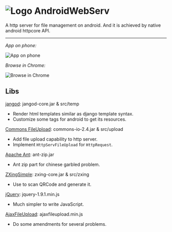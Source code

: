 # ![Logo](https://github.com/joinAero/AndroidWebServ/raw/master/res/drawable-mdpi/ic_launcher.png) AndroidWebServ

A http server for file management on android. And it is achieved by native android httpcore API.

---

*App on phone:*

![App on phone](https://github.com/joinAero/AndroidWebServ/raw/master/ImgApp.png)

*Browse in Chrome:*

![Browse in Chrome](https://github.com/joinAero/AndroidWebServ/raw/master/ImgWeb.png)

## Libs

[jangod](https://code.google.com/p/jangod/): jangod-core.jar & src/temp

* Render html templates similar as django template syntax.
* Customize some tags for android to get its resources.

[Commons FileUpload](http://commons.apache.org/proper/commons-fileupload/): commons-io-2.4.jar & src/upload

* Add file upload capability to http server.
* Implement `HttpServFileUpload` for `HttpRequest`.

[Apache Ant](http://ant.apache.org/): ant-zip.jar

* Ant zip part for chinese garbled problem.

[ZXingSimple](https://github.com/joinAero/ZXingSimple): zxing-core.jar & src/zxing

* Use to scan QRCode and generate it.

[jQuery](http://jquery.com/): jquery-1.9.1.min.js

* Much simpler to write JavaScript.

[AjaxFileUpload](https://github.com/davgothic/AjaxFileUpload): ajaxfileupload.min.js

* Do some amendments for several problems.

